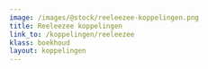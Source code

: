 ```yaml
---
image: /images/@stock/reeleezee-koppelingen.png
title: Reeleezee koppelingen
link_to: /koppelingen/reeleezee
klass: boekhoud
layout: koppelingen
---
```

